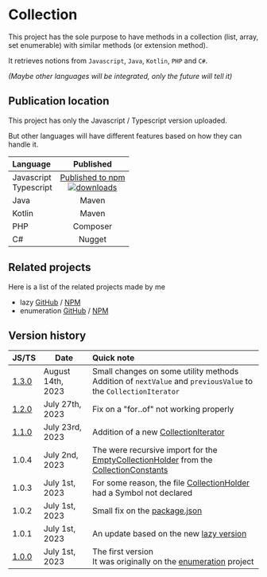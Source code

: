 # Collection

This project has the sole purpose to have methods in a collection (list, array, set enumerable) with similar methods (or extension method).

It retrieves notions from `Javascript`, `Java`, `Kotlin`, `PHP` and `C#`.

_(Maybe other languages will be integrated, only the future will tell it)_

## Publication location
This project has only the Javascript / Typescript version uploaded.

But other languages will have different features based on how they can handle it.

| Language                  |                                                                                                    Published                                                                                                     |
|:--------------------------|:----------------------------------------------------------------------------------------------------------------------------------------------------------------------------------------------------------------:|
| Javascript<br/>Typescript | [Published to npm](https://www.npmjs.com/package/@joookiwi/collection)<br/>[![downloads](https://img.shields.io/npm/dt/@joookiwi/collection.svg)](https://npm-stat.com/charts.html?package=@joookiwi/collection) |
| Java                      |                                                                                                      Maven                                                                                                       |
| Kotlin                    |                                                                                                      Maven                                                                                                       |
| PHP                       |                                                                                                     Composer                                                                                                     |
| C#                        |                                                                                                      Nugget                                                                                                      |

## Related projects

Here is a list of the related projects made by me
- lazy [GitHub](https://github.com/joooKiwi/lazy) / [NPM](https://www.npmjs.com/package/@joookiwi/lazy)
- enumeration [GitHub](https://github.com/joooKiwi/enumeration) / [NPM](https://www.npmjs.com/package/@joookiwi/enumerable)

## Version history

| JS/TS                                                                       | Date              | Quick note                                                                                                                                                                                                                                                                 |
|-----------------------------------------------------------------------------|-------------------|:---------------------------------------------------------------------------------------------------------------------------------------------------------------------------------------------------------------------------------------------------------------------------|
| [1.3.0](https://github.com/joooKiwi/collection/releases/tag/v1.3.0-js)      | August 14th, 2023 | Small changes on some utility methods<br/>Addition of `nextValue` and `previousValue` to the `CollectionIterator`                                                                                                                                                          |
| [1.2.0](https://github.com/joooKiwi/collection/releases/tag/v1.2.0-js)      | July 27th, 2023   | Fix on a "for‥of" not working properly                                                                                                                                                                                                                                     |
| [1.1.0](https://github.com/joooKiwi/collection/releases/tag/v1.1.0-js)      | July 23rd, 2023   | Addition of a new [CollectionIterator](https://github.com/joooKiwi/collection/blob/main/javascript/src/iterator/CollectionIterator.ts)                                                                                                                                     |
| 1.0.4                                                                       | July 2nd, 2023    | The were recursive import for the [EmptyCollectionHolder](https://github.com/joooKiwi/collection/blob/main/javascript/src/EmptyCollectionHolder.ts) from the [CollectionConstants](https://github.com/joooKiwi/collection/blob/main/javascript/src/CollectionConstants.ts) |
| 1.0.3                                                                       | July 1st, 2023    | For some reason, the file [CollectionHolder](https://github.com/joooKiwi/collection/blob/main/javascript/src/CollectionHolder.ts) had a Symbol not declared                                                                                                                |
| 1.0.2                                                                       | July 1st, 2023    | Small fix on the [package.json](https://github.com/joooKiwi/collection/blob/main/javascript/package.json)                                                                                                                                                                  |
| 1.0.1                                                                       | July 1st, 2023    | An update based on the new [lazy version](https://github.com/joookiwi/lazy)                                                                                                                                                                                                |
| [1.0.0](https://github.com/joooKiwi/collection/releases/tag/v1.0.0-JS%26TS) | July 1st, 2023    | The first version<br/>It was originally on the [enumeration](https://github.com/joooKiwi/enumeration) project                                                                                                                                                              |

